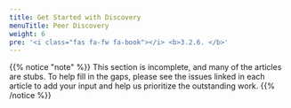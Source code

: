 ```yaml
---
title: Get Started with Discovery
menuTitle: Peer Discovery
weight: 6
pre: '<i class="fas fa-fw fa-book"></i> <b>3.2.6. </b>'
---
```


{{% notice "note" %}}
This section is incomplete, and many of the articles are stubs. To help fill in
the gaps, please see the issues linked in each article to add your input and
help us prioritize the outstanding work.
{{% /notice %}}

